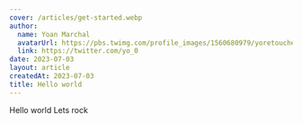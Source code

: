 ```yaml
---
cover: /articles/get-started.webp
author:
  name: Yoan Marchal
  avatarUrl: https://pbs.twimg.com/profile_images/1560680979/yoretouche1_bigger.jpg
  link: https://twitter.com/yo_0
date: 2023-07-03
layout: article
createdAt: 2023-07-03
title: Hello world
---
```


Hello world
Lets rock
